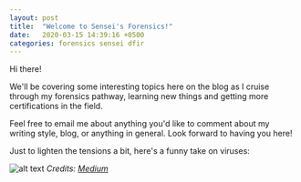 ```yaml
---
layout: post
title:  "Welcome to Sensei's Forensics!"
date:   2020-03-15 14:39:16 +0500
categories: forensics sensei dfir 
---
```


Hi there!

We'll be covering some interesting topics here on the blog as I cruise through my forensics pathway, learning new things and getting more certifications in the field. 

Feel free to email me about anything you'd like to comment about my writing style, blog, or anything in general. Look forward to having you here! 

Just to lighten the tensions a bit, here's a funny take on viruses: 

![alt text](https://i.pinimg.com/originals/cc/56/3a/cc563a569dbad4f615e5a45c1c99f6c9.gif "It was a cool hacker GIF")
_Credits: [Medium]_

[Medium]: https://medium.com/@rchen8/cyber-security-and-physical-security-are-very-different-22e31a933907
